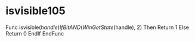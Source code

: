 # isvisible105
Func isvisible($handle)
	If BitAND(WinGetState($handle), 2) Then
		Return 1
	Else
		Return 0
	EndIf
EndFunc
